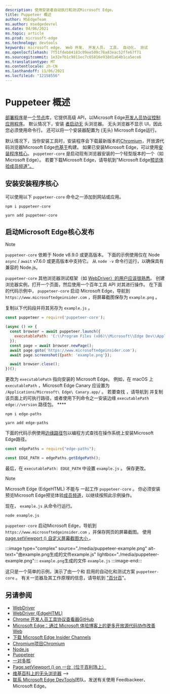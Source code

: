 ```yaml
---
description: 使用安装者自动执行和测试Microsoft Edge。
title: Puppeteer 概述
author: MSEdgeTeam
ms.author: msedgedevrel
ms.date: 04/06/2021
ms.topic: article
ms.prod: microsoft-edge
ms.technology: devtools
keywords: microsoft edge， Web 开发， 开发人员， 工具， 自动化， 测试
ms.openlocfilehash: 7f51fdeb84183c09ee509c76a83eac52ffe67f71
ms.sourcegitcommit: 1e32efb1c9811ec7c65816e938d1a64b1ca5ece6
ms.translationtype: MT
ms.contentlocale: zh-CN
ms.lasthandoff: 11/06/2021
ms.locfileid: "12158556"
---
```

# <a name="puppeteer-overview"></a>Puppeteer 概述

[部署程序](https://pptr.dev)是一[个节点](https://nodejs.org)库，它提供高级 API，以Microsoft Edge[开发人员协议控制应用程序](https://chromedevtools.github.io/devtools-protocol)。  默认情况下，安装 [者启动无](https://en.wikipedia.org/wiki/Headless_browser) 头浏览器。  无头浏览器不显示 UI，因此您必须使用命令行。  还可以将一个安装器配置为 (无头) Microsoft Edge运行。

默认情况下，当你安装工具时，安装程序会下载最新版本的[Chromium](https://www.chromium.org/Home)，开放源代码浏览器Microsoft Edge[也基于](https://blogs.windows.com/windowsexperience/2018/12/06/microsoft-edge-making-the-web-better-through-more-open-source-collaboration)构建。  如果已安装Microsoft Edge，可以使用[安装程序核心](https://pptr.dev/#?product=Puppeteer&version=v2.0.0&show=api-puppeteer-vs-puppeteer-core)。  `puppeteer-core` 是启动现有浏览器安装的一个轻型版本的一个（如 Microsoft Edge）。  若要下载Microsoft Edge，请导航到"Microsoft Edge[预览体验成员频道"。](https://www.microsoftedgeinsider.com/download)


<!-- ====================================================================== -->
## <a name="installing-puppeteer-core"></a>安装安装程序核心

可以使用以下 `puppeteer-core` 命令之一添加到网站或应用。

```shell
npm i puppeteer-core
```

```shell
yarn add puppeteer-core
```


<!-- ====================================================================== -->
## <a name="launch-microsoft-edge-with-puppeteer-core"></a>启动Microsoft Edge核心发布

> [!NOTE]
> `puppeteer-core` 依赖于 Node v8.9.0 或更高版本。  下面的示例使用仅在 Node `async` / `await` v7.6.0 或更高版本中支持它。  从 `node -v` 命令行运行，以确保具有兼容的 Node.js。

`puppeteer-core` 其他浏览器测试框架（如 [WebDriver）的用户应该很熟悉](../webdriver-chromium/index.md)。  创建浏览器实例，打开一个页面，然后使用一个百年工具 API 对其进行操作。  在下面的代码示例中， `puppeteer-core` 启动 Microsoft Edge，导航到 `https://www.microsoftedgeinsider.com` ，将屏幕截图保存为 `example.png` 。

复制以下代码段并将其另存为 `example.js` 。

```javascript
const puppeteer = require('puppeteer-core');

(async () => {
  const browser = await puppeteer.launch({
    executablePath: 'C:\\Program Files (x86)\\Microsoft\\Edge Dev\\Application\\msedge.exe'
  });
  const page = await browser.newPage();
  await page.goto('https://www.microsoftedgeinsider.com');
  await page.screenshot({path: 'example.png'});

  await browser.close();
})();
```

更改为 `executablePath` 指向安装的 Microsoft Edge。  例如，在 macOS 上 `executablePath` ，Microsoft Edge Canary 应设置为 `/Applications/Microsoft\ Edge\ Canary.app/` 。  若要查找 ，请导航到 并复制该页面上的可执行路径，或者使用下列命令之一安装边缘 `executablePath` `edge://version` 路径包。 **** [](https://www.npmjs.com/package/edge-paths)

```shell
npm i edge-paths
```

```shell
yarn add edge-paths
```

下面的代码示例使用[边缘路径](https://www.npmjs.com/package/edge-paths)包以编程方式查找在操作系统上安装Microsoft Edge路径。

```javascript
const edgePaths = require("edge-paths");

const EDGE_PATH = edgePaths.getEdgePath();
```

最后，在 `executablePath: EDGE_PATH` 中设置 `example.js` 。  保存更改。

> [!NOTE]
> Microsoft Edge (EdgeHTML) 不能与 一起工作 `puppeteer-core` 。  你必须安装预览Microsoft Edge预览体验[成员频道](https://www.microsoftedgeinsider.com/download)，以继续按照此示例操作。

现在， `example.js` 从命令行运行。

```shell
node example.js
```

`puppeteer-core` 启动Microsoft Edge，导航到 `https://www.microsoftedgeinsider.com` ，并保存网页的屏幕截图。  使用 [page.setViewport () 自定义屏幕截图大小 ](https://pptr.dev/#?product=Puppeteer&version=v2.0.0&show=api-pagesetviewportviewport)。

:::image type="complex" source="./media/puppeteer-example.png" alt-text="由example.png生成的文件example.js" lightbox="./media/puppeteer-example.png":::
   `example.png`生成的文件 `example.js`
:::image-end:::

这只是一个简单的示例，演示了由一个和 启用的自动化和测试方案 `puppeteer-core` 。  有关一览器及其工作原理的信息，请导航到 ["百分百](https://pptr.dev)"。


<!-- ====================================================================== -->
## <a name="see-also"></a>另请参阅

*   [WebDriver](../webdriver-chromium/index.md)
*   [WebDriver (EdgeHTML)](/archive/microsoft-edge/legacy/developer/webdriver/index)
*   [Chrome 开发人员工具协议查看器GitHub](https://chromedevtools.github.io/devtools-protocol)
*   [Microsoft Edge：通过 Microsoft 体验博客上的更多开放源代码协作改善 Web](https://blogs.windows.com/windowsexperience/2018/12/06/microsoft-edge-making-the-web-better-through-more-open-source-collaboration)
*   [下载 Microsoft Edge Insider Channels](https://www.microsoftedgeinsider.com/download)
*   [Chromium项目Chromium](https://www.chromium.org/Home)
*   [Node.js](https://nodejs.org)
*   [Puppeteer](https://pptr.dev)
*   [一对多核](https://pptr.dev/#?product=Puppeteer&version=v2.0.0&show=api-puppeteer-vs-puppeteer-core)
*   [Page.setViewport () on 一台（位于百利场上）](https://pptr.dev/#?product=Puppeteer&version=v2.0.0&show=api-pagesetviewportviewport)
*   [维基百科上的无头浏览器](https://en.wikipedia.org/wiki/Headless_browser)
-->
*  [联系 Microsoft Edge DevTools](../devtools-guide-chromium/contact.md)团队，发送有关使用 Feedbackeer、Microsoft Edge。
